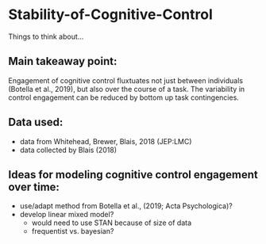 # Stability-of-Cognitive-Control
Things to think about...

## Main takeaway point:
  Engagement of cognitive control fluxtuates not just between individuals (Botella et al., 2019), 
  but also over the course of a task. The variability in control engagement can be reduced by 
  bottom up task contingencies.

## Data used:
  * data from Whitehead, Brewer, Blais, 2018 (JEP:LMC)
  * data collected by Blais (2018)
  
## Ideas for modeling cognitive control engagement over time:
  * use/adapt method from Botella et al., (2019; Acta Psychologica)?
  * develop linear mixed model?
    * would need to use STAN because of size of data
    * frequentist vs. bayesian?